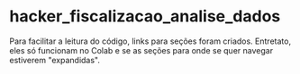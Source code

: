 # hacker_fiscalizacao_analise_dados
Para facilitar a leitura do código, links para seções foram criados. Entretato, eles só funcionam no Colab e se as seções para onde se quer navegar estiverem "expandidas".
